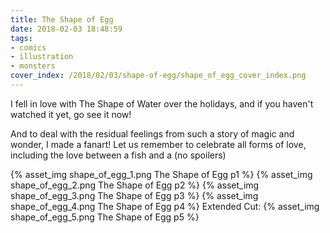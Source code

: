 ```yaml
---
title: The Shape of Egg
date: 2018-02-03 18:48:59
tags:
- comics
- illustration
- monsters
cover_index: /2018/02/03/shape-of-egg/shape_of_egg_cover_index.png
---
```

I fell in love with The Shape of Water over the holidays, and if you haven't watched it yet, go see it now!

And to deal with the residual feelings from such a story of magic and wonder, I made a fanart! Let us remember to celebrate all forms of love, including the love between a fish and a (no spoilers)

{% asset_img shape_of_egg_1.png The Shape of Egg p1 %}
{% asset_img shape_of_egg_2.png The Shape of Egg p2 %}
{% asset_img shape_of_egg_3.png The Shape of Egg p3 %}
{% asset_img shape_of_egg_4.png The Shape of Egg p4 %}
Extended Cut:
{% asset_img shape_of_egg_5.png The Shape of Egg p5 %}

